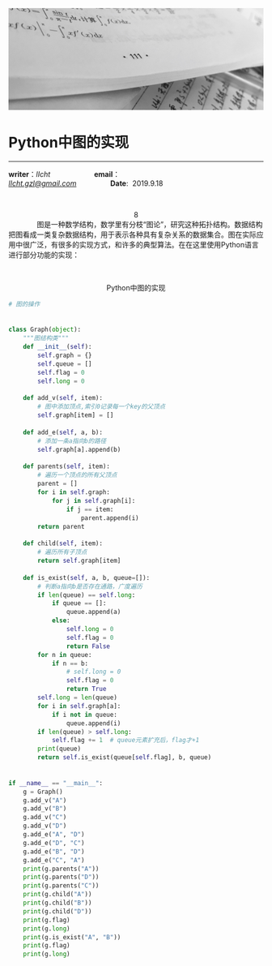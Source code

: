 ![image](https://raw.githubusercontent.com/lIchtg/lichtg.github.io/master/images/6.jpeg)

# __Python中图的实现__

------

__writer__：*lIcht*  &nbsp;&nbsp;&nbsp;&nbsp;&nbsp;&nbsp;&nbsp;&nbsp;&nbsp;&nbsp;&nbsp;&nbsp;&nbsp;&nbsp;&nbsp;&nbsp;&nbsp;&nbsp;&nbsp;&nbsp; __email__：*lIcht.gzl@gmail.com*&nbsp;&nbsp;&nbsp;&nbsp;&nbsp;&nbsp;&nbsp;&nbsp;&nbsp;&nbsp;&nbsp;&nbsp;&nbsp;&nbsp;&nbsp;&nbsp;&nbsp;__Date__:&nbsp;&nbsp;2019.9.18

&nbsp;

<center>8</center>
&ensp;&ensp;&ensp;&ensp;&ensp;&ensp;&ensp;&ensp;图是一种数学结构，数学里有分枝“图论”，研究这种拓扑结构。数据结构把图看成一类复杂数据结构，用于表示各种具有复杂关系的数据集合。图在实际应用中很广泛，有很多的实现方式，和许多的典型算法。在在这里使用Python语言进行部分功能的实现：



&nbsp;

<center>Python中图的实现</center>


```python
# 图的操作


class Graph(object):
    """图结构类"""
    def __init__(self):
        self.graph = {}
        self.queue = []
        self.flag = 0
        self.long = 0

    def add_v(self, item):
        # 图中添加顶点,索引0记录每一个key的父顶点
        self.graph[item] = []

    def add_e(self, a, b):
        # 添加一条a指向b的路径
        self.graph[a].append(b)

    def parents(self, item):
        # 遍历一个顶点的所有父顶点
        parent = []
        for i in self.graph:
            for j in self.graph[i]:
                if j == item:
                    parent.append(i)
        return parent

    def child(self, item):
        # 遍历所有子顶点
        return self.graph[item]

    def is_exist(self, a, b, queue=[]):
        # 判断a指向b是否存在通路，广度遍历
        if len(queue) == self.long:
            if queue == []:
                queue.append(a)
            else:
                self.long = 0
                self.flag = 0
                return False
        for n in queue:
            if n == b:
                # self.long = 0
                self.flag = 0
                return True
        self.long = len(queue)
        for i in self.graph[a]:
            if i not in queue:
                queue.append(i)
        if len(queue) > self.long:
            self.flag += 1  # queue元素扩充后，flag才+1
        print(queue)
        return self.is_exist(queue[self.flag], b, queue)


if __name__ == "__main__":
    g = Graph()
    g.add_v("A")
    g.add_v("B")
    g.add_v("C")
    g.add_v("D")
    g.add_e("A", "D")
    g.add_e("D", "C")
    g.add_e("B", "D")
    g.add_e("C", "A")
    print(g.parents("A"))
    print(g.parents("D"))
    print(g.parents("C"))
    print(g.child("A"))
    print(g.child("B"))
    print(g.child("D"))
    print(g.flag)
    print(g.long)
    print(g.is_exist("A", "B"))
    print(g.flag)
    print(g.long)

```

